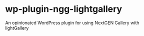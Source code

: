 # wp-plugin-ngg-lightgallery
An opinionated WordPress plugin for using NextGEN Gallery with lightGallery

